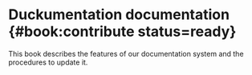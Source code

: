 # Duckumentation documentation {#book:contribute status=ready}

This book describes the features of our documentation system and the procedures to update it.

<minitoc/>
